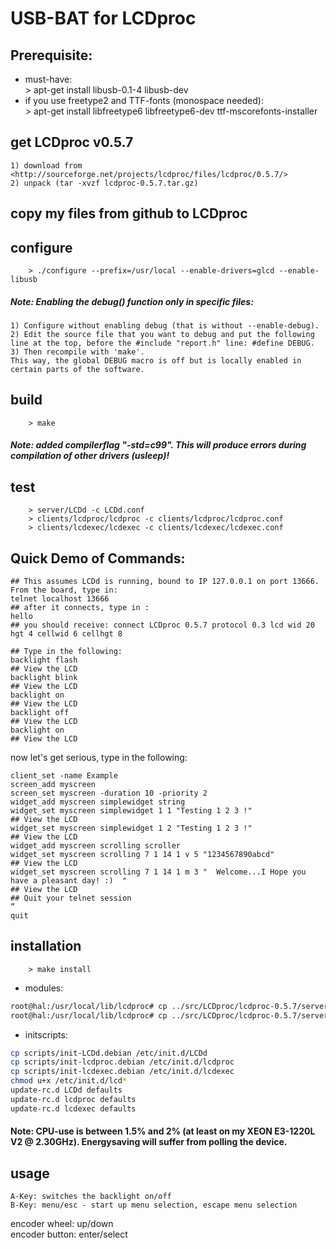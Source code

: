 # USB-BAT for LCDproc

## Prerequisite:  
 * must-have:  
        > apt-get install libusb-0.1-4 libusb-dev  
 * if you use freetype2 and TTF-fonts (monospace needed):  
        > apt-get install libfreetype6 libfreetype6-dev ttf-mscorefonts-installer  

## get LCDproc v0.5.7  
    1) download from <http://sourceforge.net/projects/lcdproc/files/lcdproc/0.5.7/>
    2) unpack (tar -xvzf lcdproc-0.5.7.tar.gz)
    
## copy my files from github to LCDproc
  
## configure
        > ./configure --prefix=/usr/local --enable-drivers=glcd --enable-libusb

##### Note: Enabling the debug() function only in specific files:  
    1) Configure without enabling debug (that is without --enable-debug).  
    2) Edit the source file that you want to debug and put the following line at the top, before the #include "report.h" line: #define DEBUG.  
    3) Then recompile with 'make'.  
    This way, the global DEBUG macro is off but is locally enabled in certain parts of the software.  


## build  
        > make  
##### Note:  added compilerflag "-std=c99". This will produce errors during compilation of other drivers (usleep)!

## test  
        > server/LCDd -c LCDd.conf  
        > clients/lcdproc/lcdproc -c clients/lcdproc/lcdproc.conf  
        > clients/lcdexec/lcdexec -c clients/lcdexec/lcdexec.conf  
  
## Quick Demo of Commands:  
```  
## This assumes LCDd is running, bound to IP 127.0.0.1 on port 13666. From the board, type in:  
telnet localhost 13666 
## after it connects, type in :  
hello  
## you should receive: connect LCDproc 0.5.7 protocol 0.3 lcd wid 20 hgt 4 cellwid 6 cellhgt 8  
 
## Type in the following:  
backlight flash  
## View the LCD   
backlight blink  
## View the LCD  
backlight on  
## View the LCD  
backlight off  
## View the LCD  
backlight on  
## View the LCD  
```  
  
now let's get serious, type in the following:   
```
client_set -name Example  
screen_add myscreen  
screen_set myscreen -duration 10 -priority 2  
widget_add myscreen simplewidget string  
widget_set myscreen simplewidget 1 1 "Testing 1 2 3 !"  
## View the LCD  
widget_set myscreen simplewidget 1 2 "Testing 1 2 3 !"  
## View the LCD  
widget_add myscreen scrolling scroller  
widget_set myscreen scrolling 7 1 14 1 v 5 "1234567890abcd"  
## View the LCD  
widget_set myscreen scrolling 7 1 14 1 m 3 "  Welcome...I Hope you have a pleasant day! :)  "  
## View the LCD
## Quit your telnet session  
”  
quit  
```

## installation  
        > make install  
* modules:  
```sh
root@hal:/usr/local/lib/lcdproc# cp ../src/LCDproc/lcdproc-0.5.7/server/drivers/glcd.so .  
root@hal:/usr/local/lib/lcdproc# cp ../src/LCDproc/lcdproc-0.5.7/server/drivers/glcd-glcd-usbbat.o .  
```
* initscripts:  
```sh
cp scripts/init-LCDd.debian /etc/init.d/LCDd  
cp scripts/init-lcdproc.debian /etc/init.d/lcdproc  
cp scripts/init-lcdexec.debian /etc/init.d/lcdexec   
chmod u+x /etc/init.d/lcd*  
update-rc.d LCDd defaults  
update-rc.d lcdproc defaults  
update-rc.d lcdexec defaults  
```

#### Note: CPU-use is between 1.5% and 2% (at least on my XEON E3-1220L V2 @ 2.30GHz). Energysaving will suffer from polling the device.

## usage  
    A-Key: switches the backlight on/off  
    B-Key: menu/esc - start up menu selection, escape menu selection  
 encoder wheel: up/down  
 encoder button: enter/select  
  
  
